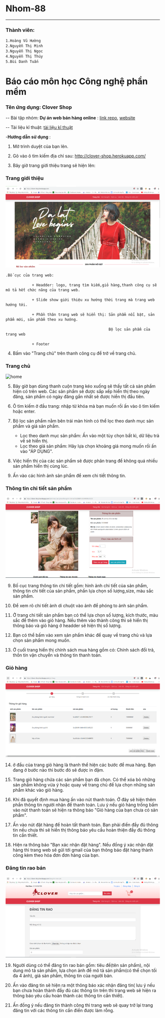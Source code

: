 # Nhom-88

---

### Thành   viên:

```sh
1.Hoàng Vũ Hường
2.Nguyễn Thị Minh
3.Nguyễn Thị Ngọc
4.Nguyễn Thị Thúy
5.Bùi Danh Tuấn
```

# Báo cáo môn học Công nghệ phần mềm


### Tên ứng dụng:  Clover Shop
-- Bài tập nhóm: **Dự án web bán hàng online** : [link repo](https://github.com/17020932/INT2208-8-2019/tree/master/nhom-88/clover_shop), 
[website](http://clover-shop.herokuapp.com/)


-- Tài liệu kĩ thuật: [tài liệu kĩ thuật](https://drive.google.com/file/d/1GiSye51ZDldaHzOfRnnnmRgNrefvh28w/view?fbclid=IwAR22GWQfxPQ9a91pHQrKF_a0XAzrGqUnx4Ibpig8K6zVq6jzOnrCxHHSFTo)


-<b>Hướng dẫn sử dụng </b>:

1.	Mở trình duyệt của bạn lên.

2.	Gõ vào ô tìm kiếm địa chỉ sau: http://clover-shop.herokuapp.com/

3.	Bây giờ trang giới thiệu trang sẽ hiện lên: 

### Trang giới thiệu

![introduce](https://github.com/17020932/INT2208-8-2019/blob/master/nhom-88/imagines/introduce_0.PNG)
                                    
                                    
    .Bố cục của trang web:

                + Headder: logo, trang tìm kiếm,giỏ hàng,thanh công cụ sẽ mô tả hết chức năng của trang web.

                + Slide show giới thiệu xu hướng thời trang mà trang web hướng tới.

                + Phần thân trang web sẽ hiển thị: Sản phẩm nổi bật, sản phẩm mới, sản phẩm theo xu hướng.

                                                   Bộ lọc sản phẩm của trang web
                            
                + Footer

4. Bấm vào "Trang chủ" trên thanh công cụ để trở về trang chủ.

### Trang chủ

![home](https://github.com/17020932/INT2208-8-2019/blob/master/nhom-88/imagines/trang%20ch%E1%BB%A7.png)
                                                                       

5.	Bây giờ bạn dùng thanh cuộn trang kéo xuống sẽ thấy tất cả sản phẩm hiện có trên web. Các sản phẩm sẽ được sắp xếp hiển thị theo ngày đăng, sản phẩm có ngày đăng gần nhất sẽ được hiển thị đầu tiên.

6.	Ô tìm kiếm ở đầu trang: nhập từ khóa mà bạn muốn rồi ấn vào ô tìm kiếm hoặc enter.

6.	Bộ lọc sản phẩm nằm bên trái màn hình có thể lọc theo danh mục sản phẩm và giá sản phẩm.

    + Lọc theo danh mục sản phẩm: Ấn vào một tùy chọn bất kì, dữ liệu trả về sẽ hiển thị.
    + Lọc theo giá sản phẩm: Hãy lựa chọn khoảng giá mong muốn rồi ấn vào "ÁP DỤNG".

7. Việc hiển thị của các sản phẩm sẽ được phân trang để không quá nhiều sản phẩm hiển thị cùng lúc.

8.	Ấn vào các hình ảnh sản phẩm để xem chi tiết thông tin.

### Thông tin chi tiết sản phẩm

![producr_detail](https://github.com/17020932/INT2208-8-2019/blob/master/nhom-88/imagines/trang%20th%C3%B4ng%20tin%20chi%20ti%E1%BA%BFt.PNG)

9. Bố cục trang thông tin chi tiết gồm: hình ảnh chi tiết của sản phẩm, thông tin chi tiết của sản phẩm, phần lựa chọn số lượng,size, màu sắc sản phẩm.

10.	Để xem rõ chi tiết ảnh di chuột vào ảnh để phóng to ảnh sản phẩm.

11.	Ở trang chi tiết sản phẩm bạn có thể lựa chọn số lượng, kích thước, màu sắc để thêm vào giỏ hàng. Nếu thêm vào thành công thì sẽ hiển thị thông báo và giỏ hàng ở headder sẽ hiện thị số lượng.

12.  Bạn có thể bấm vào xem sản phẩm khác để quay về trang chủ và lựa chọn sản phẩm mong muốn.

13.	Ở cuối trang hiển thị chính sách mua hàng gồm có: Chính sách đổi trả, thồn tin vận chuyển và thông tin thanh toán.

### Giỏ hàng

![post-news](https://github.com/17020932/INT2208-8-2019/blob/master/nhom-88/imagines/cart_0.PNG)


14. ở đầu của trang giỏ hàng là thanh thể hiện các bước để mua hàng. Bạn đang ở bước nào thì bước đó sẽ được in đậm.

15.	Trang giỏ hảng chứa các sản phẩm bạn đã chọn. Có thể xóa bỏ những sản phẩm không vừa ý hoặc quay về trang chủ để lựa chọn những sản phẩm khác vào giỏ hàng.

16.	Khi đã quyết định mua hàng ấn vào nút thanh toán. Ở đây sẽ hiện thêm phần thông tin người nhận để thanh toán. Lưu ý nếu giỏ hàng trống bấm vào nút thanh toán sẽ hiện ra thông báo "Giỏ hàng của bạn chưa có sản phẩm".

17.	Ấn vào nút đặt hàng để hoàn tất thanh toán. Bạn phải điền đầy đủ thông tin nếu chưa thì sẽ hiển thị thông báo yêu cầu hoàn thiện đầy đủ thông tin cần thiết.

18.	Hiện ra thông báo "Bạn xác nhận đặt hàng". Nếu đồng ý xác nhận đặt hàng thì trang web sẽ gửi tới gmail của bạn thông báo đặt hàng thành công kèm theo hóa đơn đơn hàng của bạn.

### Đăng tin rao bán

![post-news](https://github.com/17020932/INT2208-8-2019/blob/master/nhom-88/imagines/dang-tin.PNG)

19.	Người dùng có thể đăng tin rao bán gồm: tiêu đề(tên sản phẩm), nội dung mô tả sản phẩm, lựa chọn ảnh để mô tả sản phẩm(có thể chọn tối đa 4 ảnh), giá sản phẩm, thông tin của người bán.

20. Ấn vào đăng tin sẽ hiện ra một thông báo xác nhận đăng tin( lưu ý nếu bạn chưa hoàn thành đầy đủ các thông tin trên thì trang web sẽ hiện ra thông báo yêu cầu hoàn thành các thông tin cần thiết).

21. Ấn đồng ý nếu đăng tin thành công thì trang web sẽ quay trở lại trang đăng tin với các thông tin cần điền được làm rỗng.
